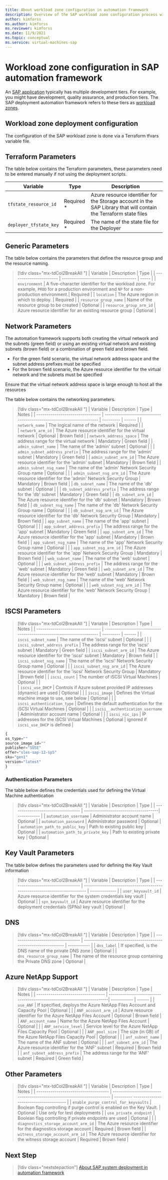```yaml
---
title: About workload zone configuration in automation framework
description: Overview of the SAP workload zone configuration process within the SAP deployment automation framework on Azure.
author: kimforss
ms.author: kimforss
ms.reviewer: kimforss
ms.date: 11/9/2021
ms.topic: conceptual
ms.service: virtual-machines-sap
---
```


# Workload zone configuration in SAP automation framework

An [SAP application](automation-deployment-framework.md#sap-concepts) typically has multiple development tiers. For example, you might have development, quality assurance, and production tiers. The SAP deployment automation framework refers to these tiers as [workload zones](automation-deployment-framework.md#deployment-components).

## Workload zone deployment configuration

The configuration of the SAP workload zone is done via a Terraform tfvars variable file.

## Terraform Parameters

The table below contains the Terraform parameters, these parameters need to be entered manually if not using the deployment scripts.


| Variable                | Type       | Description                           | 
| ----------------------- | ---------- | ------------------------------------- | 
| `tfstate_resource_id`   | Required * | Azure resource identifier for the Storage account in the SAP Library that will contain the Terraform state files  |
| `deployer_tfstate_key`  | Required * | The name of the state file for the Deployer  |

## Generic Parameters

The table below contains the parameters that define the resource group and the resource naming.


> [!div class="mx-tdCol2BreakAll "]
> | Variable                | Description                           | Type  |
> | ----------------------- | ------------------------------------- | ----- |
> | `environment`           | A five-character identifier for the workload zone. For example, `PROD` for a production environment and `NP` for a non-production environment.| Required |
> | `location`              | The Azure region in which to deploy.     | Required |
> | `resource_group_name`   | Name of the resource group to be created | Optional |
> | `resource_group_arm_id` | Azure resource identifier for an existing resource group | Optional |


## Network Parameters

The automation framework supports both creating the virtual network and the subnets (green field) or using an existing virtual network and existing subnets (brown field) or a combination of green field and brown field.
 - For the green field scenario, the virtual network address space and the subnet address prefixes must be specified 
 - For the brown field scenario, the Azure resource identifier for the virtual network and the subnets must be specified

Ensure that the virtual network address space is large enough to host all the resources

The table below contains the networking parameters.

> [!div class="mx-tdCol2BreakAll "]
> | Variable                         | Description                                                          | Type      | Notes  |
> | -------------------------------- | -------------------------------------------------------------------- | --------- | ------ |
> | `network_name`                   | The logical name of the network                                      | Required  |        |       
> | `network_arm_id`                 | The Azure resource identifier for the virtual network                | Optional  | Brown field |
> | `network_address_space`          | The address range for the virtual network                            | Mandatory | Green field  |
> | `admin_subnet_name`              | The name of the 'admin' subnet                                       | Optional  |         |
> | `admin_subnet_address_prefix`    | The address range for the 'admin' subnet                             | Mandatory | Green field |
> | `admin_subnet_arm_id`	         | The Azure resource identifier for the 'admin' subnet                 | Mandatory | Brown field |
> | `admin_subnet_nsg_name`          | The name of the 'admin' Network Security Group name                  | Optional	|         |
> | `admin_subnet_nsg_arm_id`        | The Azure resource identifier for the 'admin' Network Security Group | Mandatory | Brown field |
> | `db_subnet_name`                 | The name of the 'db' subnet                                          | Optional  |         |
> | `db_subnet_address_prefix`       | The address range for the 'db' subnet                                | Mandatory | Green field |
> | `db_subnet_arm_id`	             | The Azure resource identifier for the 'db' subnet                    | Mandatory | Brown field |
> | `db_subnet_nsg_name`             | The name of the 'db' Network Security Group name                     | Optional	|          |
> | `db_subnet_nsg_arm_id`           | The Azure resource identifier for the 'db' Network Security Group    | Mandatory | Brown field |
> | `app_subnet_name`                | The name of the 'app' subnet                                         | Optional  |          |
> | `app_subnet_address_prefix`      | The address range for the 'app' subnet                               | Mandatory | Green field |
> | `app_subnet_arm_id`	             | The Azure resource identifier for the 'app' subnet                   | Mandatory | Brown field |
> | `app_subnet_nsg_name`            | The name of the 'app' Network Security Group name                    | Optional	|          |
> | `app_subnet_nsg_arm_id`          | The Azure resource identifier for the 'app' Network Security Group   | Mandatory | Brown field |
> | `web_subnet_name`                | The name of the 'web' subnet                                         | Optional  |          |
> | `web_subnet_address_prefix`      | The address range for the 'web' subnet                               | Mandatory | Green field |
> | `web_subnet_arm_id`	             | The Azure resource identifier for the 'web' subnet                   | Mandatory | Brown field |
> | `web_subnet_nsg_name`            | The name of the 'web' Network Security Group name                    | Optional	|          |
> | `web_subnet_nsg_arm_id`          | The Azure resource identifier for the 'web' Network Security Group   | Mandatory | Brown field |

## ISCSI Parameters


> [!div class="mx-tdCol2BreakAll "]
> | Variable                         | Description                                                          | Type      | Notes  |
> | -------------------------------- | -------------------------------------------------------------------- | --------- | ------ |
> | `iscsi_subnet_name`              | The name of the 'iscsi' subnet                                       | Optional  |        |
> | `iscsi_subnet_address_prefix`    | The address range for the 'iscsi' subnet                             | Mandatory | Green field |
> | `iscsi_subnet_arm_id`	         | The Azure resource identifier for the 'iscsi' subnet                 | Mandatory | Brown field |
> | `iscsi_subnet_nsg_name`          |  The name of the 'iscsi' Network Security Group name                 | Optional  |         |
> | `iscsi_subnet_nsg_arm_id`        | The Azure resource identifier for the 'iscsi' Network Security Group | Mandatory | Brown field |
> | `iscsi_count`                    | The number of iSCSI Virtual Machines                                 | Optional  |         |   
> | `iscsi_use_DHCP`                 | Controls if Azure subnet provided IP addresses (dynamic) are used    | Optional  |         |
> | `iscsi_image`	                 | Defines the Virtual machine image to use, see below                  | Optional  |         |
> | `iscsi_authentication_type`      | Defines the default authentication for the iSCSI Virtual Machines    | Optional  |         |
> | `iscsi__authentication_username` | Administrator account name                                           | Optional  |         |
> | `iscsi_nic_ips`                  | IP addresses for the iSCSI Virtual Machines                          | Optional  | ignored if `iscsi_use_DHCP` is defined |
 


```python 
{ 
os_type=""
source_image_id=""
publisher="SUSE"
offer="sles-sap-12-sp5"
sku="gen1"
version="latest"
}
```

### Authentication Parameters


The table below defines the credentials used for defining the Virtual Machine authentication

> [!div class="mx-tdCol2BreakAll "]
> | Variable                           | Description                          | Type        | 
> | ---------------------------------- | -------------------------------------| ----------- | 
> | `automation_username`              | Administrator account name           | Optional	|
> | `automation_password`              | Administrator password               | Optional    |
> | `automation_path_to_public_key`    | Path to existing public key          | Optional    |
> | `automation_path_to_private_key`   | Path to existing private key         | Optional    |


## Key Vault Parameters

The table below defines the parameters used for defining the Key Vault information


> [!div class="mx-tdCol2BreakAll "]
> | Variable                           | Description                                                               | Type          | 
> | ---------------------------------- | ------------------------------------------------------------------------- | ------------- | 
> | `user_keyvault_id`	               | Azure resource identifier for the system credentials key vault            | Optional	   | 
> | `spn_keyvault_id`                  | Azure resource identifier for the deployment credentials (SPNs) key vault | Optional	   | 


## DNS


> [!div class="mx-tdCol2BreakAll "]
> | Variable                           | Description                                                    | Type        | 
> | ---------------------------------- | -------------------------------------------------------------- | ----------- | 
> | `dns_label`                        | If specified, is the DNS name of the private DNS zone          | Optional    | 
> | `dns_resource_group_name`          | The name of the resource group containing the Private DNS zone | Optional    | 


## Azure NetApp Support


> [!div class="mx-tdCol2BreakAll "]
> | Variable                           | Description                                                            | Type         | Notes  |
> | ---------------------------------- | -----------------------------------------------------------------------| -----------  | ------ |
> | `use_ANF`                          | If specified, deploys the Azure NetApp Files Account and Capacity Pool | Optional     | |
> | `ANF_account_arm_id`               | Azure resource identifier for the Azure NetApp Files Account           | Optional     | Brown field |
> | `ANF_account_name`                 | Name for the Azure NetApp Files Account                                | Optional     | |
> | `ANF_service_level`                | Service level for the Azure NetApp Files Capacity Pool                 | Optional     | |
> | `ANF_pool_size`                    | The size (in GB) of the Azure NetApp Files Capacity Pool               | Optional     | |
> | `anf_subnet_name`                  | The name of the ANF subnet                                             | Optional     | |
> | `anf_subnet_arm_id`                | The Azure resource identifier for the 'ANF' subnet                     | Required     | Brown field |
> | `anf_subnet_address_prefix`        | The address range for the 'ANF' subnet                                 | Required     | Green field |


## Other Parameters


> [!div class="mx-tdCol2BreakAll "]
> | Variable                             | Description                                                            | Type     | Notes                                 |
> | ------------------------------------ | ---------------------------------------------------------------------- | --------- -------------------------------------- |
> | `enable_purge_control_for_keyvaults` | Boolean flag controlling if purge control is enabled on the Key Vault. | Optional | Use only for test deployments         |
> | `use_private_endpoint`               | Boolean flag controlling if private endpoints are used                 | Optional |                                       |
> | `diagnostics_storage_account_arm_id` | The Azure resource identifier for the diagnostics storage account      | Required | Brown field                           |
> | `witness_storage_account_arm_id`     | The Azure resource identifier for the witness storage account          | Required | Brown field                           |


## Next Step

> [!div class="nextstepaction"]
> [About SAP system deployment in automation framework](automation-deploy-workload-zone.md)
